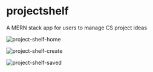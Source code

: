 # projectshelf
A MERN stack app for users to manage CS project ideas

![project-shelf-home](https://github.com/ashleynll/projectshelf/assets/123523282/9fc801ef-94d2-487b-a158-f5a6a3ef1383)

![project-shelf-create](https://github.com/ashleynll/projectshelf/assets/123523282/385c71df-74f0-46c7-a2c9-1cbea5811229)

![project-shelf-saved](https://github.com/ashleynll/projectshelf/assets/123523282/de24de2e-5141-483a-886c-1e7cc9d01757)

